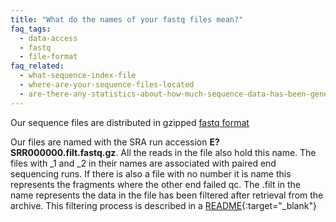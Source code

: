 ```yaml
---
title: "What do the names of your fastq files mean?"
faq_tags:
  - data-access
  - fastq
  - file-format
faq_related:
  - what-sequence-index-file
  - where-are-your-sequence-files-located
  - are-there-any-statistics-about-how-much-sequence-data-has-been-generated-project
---
```

                    
Our sequence files are distributed in gzipped [fastq format](http://en.wikipedia.org/wiki/Fastq)

Our files are named with the SRA run accession **E?SRR000000.filt.fastq.gz**. All the reads in the file also hold this name. The files with _1 and _2 in their names are associated with paired end sequencing runs. If there is also a file with no number it is name this represents the fragments where the other end failed qc. The .filt in the name represents the data in the file has been filtered after retrieval from the archive. This filtering process is described in a [README](ftp://ftp.1000genomes.ebi.ac.uk/vol1/ftp/README.sequence_data){:target="_blank"}
